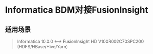 # Informatica BDM对接FusionInsight

## 适用场景

> Informatica 10.0.0  <--> FusionInsight HD V100R002C70SPC200 (HDFS/HBase/Hive/Yarn)
